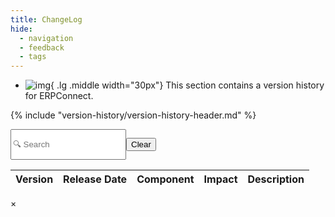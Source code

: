 ```yaml
---
title: ChangeLog
hide:
  - navigation
  - feedback
  - tags
---
```



<div class="grid cards" markdown>

-   ![img](site:assets/images/logos/theo-thumbs.png){ .lg .middle width="30px"} This section contains a version history for ERPConnect.

</div>

{% include "version-history/version-history-header.md" %}

<div style="display:flex">
  <input class="input-search"
    id="search"
    type="text"
    placeholder="🔍 Search "
     />

  <button class="btn-clear md-button md-button--primary"
    _="on click set #search.value to '' then trigger keyup on #search">Clear</button>
</div>

<table id="catalogTable">
  <thead>
    <tr>
      <th>Version</th>
      <th>Release Date</th>
      <th>Component</th>
      <th>Impact</th>
      <th>Description</th>
    </tr>
  </thead>
  <tbody id="catalogBody">
    <!-- Table body will be populated dynamically -->
  </tbody>
</table>

<!-- Modal HTML -->
<div id="modal" class="modal">
  <div class="modal-content">
    <span class="close">&times;</span>
    <div id="modalBody"></div>
  </div>
</div>

<script>
  // Function to fetch data from catalog.json
  const fetchData = async () => {
    try {
      const response = await fetch('../version-history-new/XtractUniversal/catalog.json');
      const data = await response.json();
      return data;
    } catch (error) {
      console.error('Error fetching catalog data:', error);
      return [];
    }
  };

  // Function to render a row in the table
  const renderRow = (item) => {
    const rows = item.Changes.map(change => {
      const row = document.createElement('tr');

      row.innerHTML = `
        <td>${item.Version}</td>
        <td>${item.LegacyReleaseDate.split(' ')[0]}</td>
        <td>${change.Component}</td>
        <td>
        ${item.IsBreaking ? '<span class="is-breaking">Breaking</span>': ''}
        ${item.IsCritical ? '<span class="is-critical">Critical</span>': ''}
        </td>
        <td>${change.Message} ${change.ReleaseNote ? ` <button class="show-more" data-release-note="${encodeURIComponent(change.ReleaseNote)}" style="cursor: pointer; color: #ED1A33;">(Open Release note)</button>` : ''}</td>
      `;
      return row;
    });
    return rows;
  };

  // Populate the table with data
  const populateTable = async () => {
    const data = await fetchData();
    const tableBody = document.getElementById('catalogBody');
    tableBody.innerHTML = ''; // Clear any existing rows
    data.forEach(item => {
      const rows = renderRow(item);
      rows.forEach(row => tableBody.appendChild(row));
    });
    addEventListeners(); // Add event listeners after the table is populated
  };

  const isMarkdown = (content) => {
    const markdownSyntax = ['*', '_', '**', '__', '[', ']', '`', '#', '##', '###', '####', '#####', '######'];
    return markdownSyntax.some((syntax) => content.includes(syntax));
  };

  const parseMarkdown = (markdownText) => {
    if (!isMarkdown(markdownText)) {
      return `<p>${markdownText}</p>`;
    }

    let htmlText = markdownText
      .replace(/^#\s+(.*)$/gm, '<h1>$1</h1>')
      .replace(/^##\s+(.*)$/gm, '<h2>$1</h2>')
      .replace(/^###\s+(.*)$/gm, '<h3>$1</h3>')
      .replace(/^####\s+(.*)$/gm, '<h4>$1</h4>')
      .replace(/^#####\s+(.*)$/gm, '<h5>$1</h5>')
      .replace(/^######\s+(.*)$/gm, '<h6>$1</h6>')
      .replace(/\*\*\*(.*?)\*\*\*/g, '<strong><em>$1</em></strong>')
      .replace(/\*\*(.*?)\*\*/g, '<strong>$1</strong>')
      .replace(/\*(.*?)\*/g, '<em>$1</em>')
      .replace(/^\*\s+(.*)$/gm, '<li>$1</li>')
      .replace(/^(\d+)\.\s+(.*)$/gm, '<li>$2</li>')
      .replace(/<\/li>\s+<li>/g, '</li><li>')
      .replace(/^\>(.*)$/gm, '<blockquote>$1</blockquote>')
      .replace(/^\s*\*\s*\*\s*\*.*$/gm, '<hr>')
      .replace(/^ReleaseNote:\s*"([^"]+)"$/gm, '<div class="release-note">$1</div>')
      .replace(/^(?!<h[1-6]>)(?!<div class="release-note">)(.*)$/gm, '<p>$1</p>')
      .replace(/`([^`]+)`/g, '<code class="highlight">$1</code>')
      .replace(/\[([^\]]+)\]\(([^)]+)\)/g, '<a href="$2" target="_blank">$1</a>');

    return htmlText;
  }

  // Add event listeners for filtering and "Show More" buttons
  const addEventListeners = () => {
    const filterInput = document.getElementById('search');
    if (filterInput) {
      filterInput.addEventListener('input', () => {
        const newFilterValue = filterInput.value.toLowerCase();
        filterRows(newFilterValue);
        updateURLParams(newFilterValue);
      });
    }

    const clearButton = document.querySelector('.btn-clear');
    if (clearButton) {
      clearButton.addEventListener('click', () => {
        filterInput.value = ''; 
        filterRows('');
        updateURLParams('');
      });
    }

    const catalogTable = document.getElementById('catalogTable');
    if (catalogTable) {
      catalogTable.addEventListener('click', event => {
        if (event.target.tagName.toLowerCase() === 'button' && event.target.classList.contains('show-more')) {
          const releaseNote = decodeURIComponent(event.target.getAttribute('data-release-note'));
          if (releaseNote) {
            const modal = document.getElementById('modal');
            const modalBody = document.getElementById('modalBody');
            modalBody.innerHTML = parseMarkdown(releaseNote);
            modal.style.display = 'block';
          }
        }
      });
    }

    const modal = document.getElementById('modal');
    const closeModal = document.querySelector('.close');
    if (closeModal) {
      closeModal.addEventListener('click', () => {
        modal.style.display = 'none';
      });
    }

    window.addEventListener('click', event => {
      if (event.target === modal) {
        modal.style.display = 'none';
      }
    });
  };

  const updateURLParams = (filterValue) => {
    const urlSearchParams = new URLSearchParams(window.location.search);
    if (filterValue) {
      urlSearchParams.set('filter', filterValue);
    } else {
      urlSearchParams.delete('filter');
    }
    const newUrl = `${window.location.pathname}?${urlSearchParams.toString()}`;
    window.history.pushState({}, '', newUrl);
  };

  const filterRows = (filterValue) => {
    const comparisonOperator = filterValue.charAt(0);
    const versionNumber = filterValue.slice(1).trim();

    document.querySelectorAll('#catalogBody tr').forEach(row => {
      const versionCell = row.querySelector('td:first-child');
      const version = versionCell.textContent.trim();

      let displayRow = false;
      if (comparisonOperator === '>') {
        displayRow = compareVersions(version, versionNumber) > 0;
      } else if (comparisonOperator === '<') {
        displayRow = compareVersions(version, versionNumber) < 0;
      } else {
        displayRow = version.includes(versionNumber);
      }

      row.style.display = displayRow ? '' : 'none';
    });
  };

  const compareVersions = (version1, version2) => {
    const parts1 = version1.split('.').map(part => parseInt(part));
    const parts2 = version2.split('.').map(part => parseInt(part));

    for (let i = 0; i < Math.min(parts1.length, parts2.length); i++) {
      if (parts1[i] !== parts2[i]) {
        return parts1[i] - parts2[i];
      }
    }

    return parts1.length - parts2.length;
  };

  // Read the search parameter from the URL and apply the filter
  window.addEventListener('load', () => {
    const urlSearchParams = new URLSearchParams(window.location.search);
    const filterValue = urlSearchParams.get('filter');
    const filterInput = document.getElementById('search');
    if (filterInput && filterValue) {
      filterInput.value = filterValue;
      filterRows(filterValue);
    }
  });

  populateTable();
</script>

<!-- --8<-- "version-history/ERPConnect.md" -->

<!---
Tabs:

=== "Xtract Universal"

    --8<-- "version-history/XtractUniversal.md"

=== "Theobald Extractors"

    --8<-- "version-history/TheobaldExtractors.md"
	
-->
